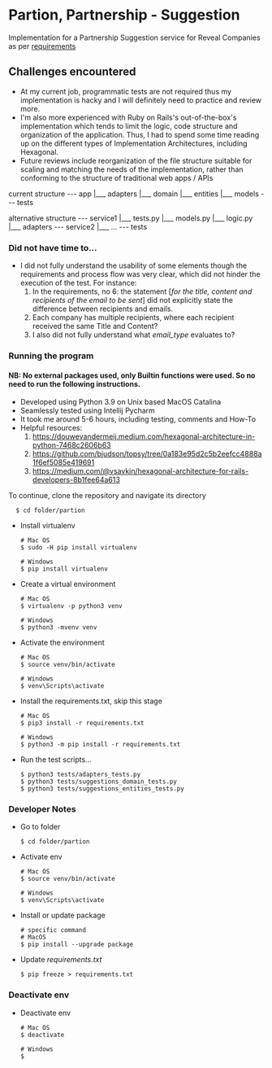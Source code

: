 # Partion, Partnership - Suggestion
 Implementation for a Partnership Suggestion service for Reveal Companies as per [requirements](https://github.com/reveal-co/hiring/tree/master/backend)

## Challenges encountered
- At my current job, programmatic tests are not required thus my implementation is hacky and I will definitely need to practice and review more.
- I'm also more experienced with Ruby on Rails's out-of-the-box's implementation which tends to limit the logic, code structure and organization of the application. Thus, I had to spend some time reading up on the different types of Implementation Architectures, including Hexagonal.
- Future reviews include reorganization of the file structure suitable for scaling and matching the needs of the implementation, rather than conforming to the structure of traditional web apps / APIs

current structure
--- app
     |___ adapters
     |___ domain
     |___ entities
     |___ models
--- tests

alternative structure
--- service1
     |___ tests.py
     |___ models.py
     |___ logic.py
     |___ adapters
--- service2
     |___ ...
--- tests

### Did not have time to...

- I did not fully understand the usability of some elements though the requirements and process flow was very clear, which did not hinder the execution of the test. For instance:
    1. In the requirements, no 6: the statement [_for the title, content and recipients of the email to be sent_] did not explicitly state the difference between recipients and emails. 
    2. Each company has multiple recipients, where each recipient received the same Title and Content?
    3. I also did not fully understand what _email_type_ evaluates to?

### Running the program

#### NB: No external packages used, only Builtin functions were used. So no need to run the following instructions.

- Developed using Python 3.9 on Unix based MacOS Catalina
- Seamlessly tested using Intellij Pycharm
- It took me around 5-6 hours, including testing, comments and How-To
- Helpful resources:
    1. https://douwevandermeij.medium.com/hexagonal-architecture-in-python-7468c2606b63
    2. https://github.com/bjudson/topsy/tree/0a183e95d2c5b2eefcc4888a1f6ef5085e419691
    3. https://medium.com/@vsavkin/hexagonal-architecture-for-rails-developers-8b1fee64a613

To continue, clone the repository and navigate its directory

      $ cd folder/partion
      
- Install virtualenv
      
      # Mac OS
      $ sudo -H pip install virtualenv
      
      # Windows
      $ pip install virtualenv
  
- Create a virtual environment
  
      # Mac OS
      $ virtualenv -p python3 venv

      # Windows
      $ python3 -mvenv venv
      
- Activate the environment
  
      # Mac OS
      $ source venv/bin/activate
      
      # Windows
      $ venv\Scripts\activate

- Install the requirements.txt, skip this stage
  
      # Mac OS
      $ pip3 install -r requirements.txt
      
      # Windows
      $ python3 -m pip install -r requirements.txt
    
- Run the test scripts...

      $ python3 tests/adapters_tests.py
      $ python3 tests/suggestions_domain_tests.py
      $ python3 tests/suggestions_entities_tests.py


### Developer Notes

- Go to folder

      $ cd folder/partion

- Activate env

      # Mac OS
      $ source venv/bin/activate

      # Windows
      $ venv\Scripts\activate
  
- Install or update package

      # specific command
      # MacOS
      $ pip install --upgrade package

- Update *requirements.txt*

      $ pip freeze > requirements.txt

### Deactivate env
- Deactivate env

      # Mac OS
      $ deactivate

      # Windows
      $ 